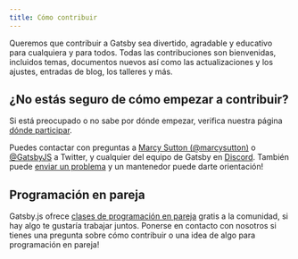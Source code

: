 ```yaml
---
title: Cómo contribuir
---
```

Queremos que contribuir a Gatsby sea divertido, agradable y educativo para cualquiera y para todos. Todas las contribuciones son bienvenidas, incluidos temas, documentos nuevos así como las actualizaciones y los ajustes, entradas de blog, los talleres y más.

## ¿No estás seguro de cómo empezar a contribuir?

Si está preocupado o no sabe por dónde empezar, verifica nuestra página [dónde participar](/contributing/where-to-participate/).

Puedes contactar con preguntas a [Marcy Sutton (@marcysutton)](https://twitter.com/marcysutton) o [@GatsbyJS](https://twitter.com/gatsbyjs) a Twitter, y cualquier del equipo de Gatsby en [Discord](https://gatsby.dev/discord). También puede [enviar un problema](/contributing/how-to-file-an-issue/) y un mantenedor puede darte orientación!

## Programación en pareja

Gatsby.js ofrece [clases de programación en pareja](/contributing/pair-programming/) gratis a la comunidad,  si hay algo te gustaría trabajar juntos. Ponerse en contacto con nosotros si tienes una pregunta sobre cómo contribuir o una idea de algo para programación en pareja!

<GuideList slug={props.slug} />
